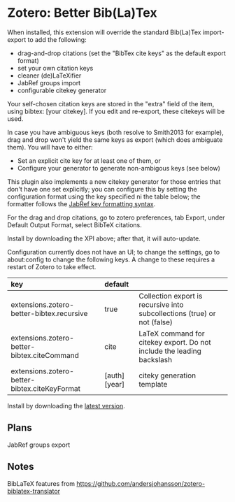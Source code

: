 # Zotero: Better Bib(La)Tex

When installed, this extension will override the standard Bib(La)Tex import-export to add the following:

* drag-and-drop citations (set the "BibTex cite keys" as the default export format)
* set your own citation keys
* cleaner (de)LaTeXifier
* JabRef groups import
* configurable citekey generator

Your self-chosen citation keys are stored in the "extra" field of the item, using bibtex: [your citekey]. If you edit
and re-export, these citekeys will be used.

In case you have ambiguous keys (both resolve to Smith2013 for example), drag and drop won't yield the same keys
as export (which does ambiguate them). You will have to either:
* Set an explicit cite key for at least one of them, or
* Configure your generator to generate non-ambigous keys (see below)

This plugin also implements a new citekey generator for those entries that don't have one set explicitly; you can
configure this by setting the configuration format using the key specified ni the table below; the formatter follows the
[JabRef key formatting syntax](http://jabref.sourceforge.net/help/LabelPatterns.php).

For the drag and drop citations, go to zotero preferences, tab Export, under Default Output Format, select BibTeX
citations.

Install by downloading the XPI above; after that, it will auto-update.

Configuration currently does not have an UI; to change the settings, go to about:config to change the following keys.
A change to these requires a restart of Zotero to take effect.

| key                                         | default         |                                                                           |
|:------------------------------------------- |:--------------- |:------------------------------------------------------------------------- |
extensions.zotero-better-bibtex.recursive     | true            | Collection export is recursive into subcollections (true) or not (false)  |
extensions.zotero-better-bibtex.citeCommand   | cite            | LaTeX command for citekey export. Do not include the leading backslash    |
extensions.zotero-better-bibtex.citeKeyFormat | \[auth]\[year]  | citeky generation template                                                |

Install by downloading the [latest version](https://raw.github.com/friflaj/zotero-better-bibtex/master/zotero-better-bibtex-0.0.38.xpi).

## Plans

JabRef groups export

## Notes

BibLaTeX features from https://github.com/andersjohansson/zotero-biblatex-translator
